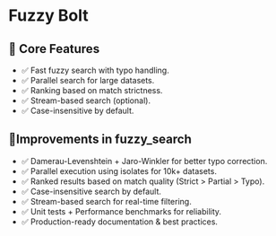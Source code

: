 # Fuzzy Bolt


## 🔹 Core Features
+ ✅ Fast fuzzy search with typo handling.
+ ✅ Parallel search for large datasets.
+ ✅ Ranking based on match strictness.
+ ✅ Stream-based search (optional).
+ ✅ Case-insensitive by default.

## 🔹Improvements in fuzzy_search
+ ✅ Damerau-Levenshtein + Jaro-Winkler for better typo correction.
+ ✅ Parallel execution using isolates for 10k+ datasets.
+ ✅ Ranked results based on match quality (Strict > Partial > Typo).
+ ✅ Case-insensitive search by default.
+ ✅ Stream-based search for real-time filtering.
+ ✅ Unit tests + Performance benchmarks for reliability.
+ ✅ Production-ready documentation & best practices.
